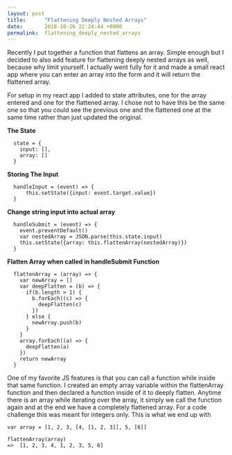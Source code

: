 ```yaml
---
layout: post
title:      "Flattening Deeply Nested Arrays"
date:       2018-10-26 22:24:44 +0000
permalink:  flattening_deeply_nested_arrays
---
```



Recently I put together a function that flattens an array. Simple enough but I decided to also add feature for flattening deeply nested arrays as well, because why limit yourself. I actually went fully for it and made a small react app where you can enter an array into the form and it will return the flattened array. 

For setup in my react app I added to state attributes, one for the array entered and one for the flattened array. 
I chose not to have this be the same one so that you could see the previous one and the flattened one at the same time rather than just updated the original. 

**The State**

```
  state = {
    input: [],
    array: []
  }
```

**Storing The Input**

```
  handleInput = (event) => {
      this.setState({input: event.target.value})
  }
```


**Change string input into actual array**

```
  handleSubmit = (event) => {
    event.preventDefault()
    var nestedArray = JSON.parse(this.state.input)
    this.setState({array: this.flattenArray(nestedArray)})
  }
```

**Flatten Array when called in handleSubmit Function**

```
  flattenArray = (array) => {
    var newArray = []
    var deepFlatten = (b) => {
      if(b.length > 1) {
        b.forEach((c) => { 
          deepFlatten(c) 
        })
      } else {
        newArray.push(b)
      }
    }
    array.forEach((a) => { 
      deepFlatten(a) 
    })
    return newArray
  }
```

One of my favorite JS features is that you can call a function while inside that same function. I created an empty array variable within the flattenArray function and then declared a function inside of it to deeply flatten. Anytime there is an array while iterating over the array, it simply we call the function again and at the end we have a completely flattened array. For a code challenge this was meant for integers only. 
This is what we end up with

```
var array = [1, 2, 3, [4, [1, 2, 3]], 5, [6]]

flattenArray(array)
=>  [1, 2, 3, 4, 1, 2, 3, 5, 6]
```

